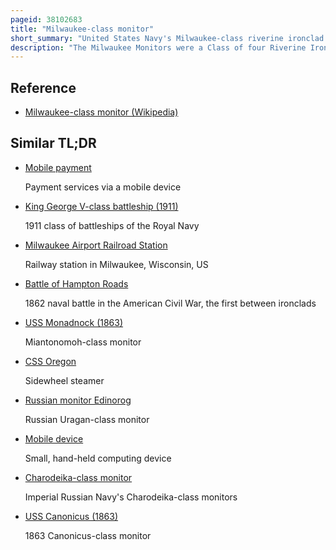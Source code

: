 ```yaml
---
pageid: 38102683
title: "Milwaukee-class monitor"
short_summary: "United States Navy's Milwaukee-class riverine ironclad monitors"
description: "The Milwaukee Monitors were a Class of four Riverine Ironclad Monitors built during the american civil War. Several supported Union Forces along the Mississippi River in mid-1864 before participating in the Battle of mobile Bay in August. Chickasaw and Winnebago bombarded Confederate coastal fortifications during the battle and during subsequent operations as well as engaging the ironclad Tennessee II. The other two Ships arrived after the Battle in mobile Bay and all four supported Land Attacks on Mobile in March April 1865. Milwaukee struck a Torpedo during this Time and Sank. The surviving three Ships were sold in 1874 Chickasaw was converted into a Ferry and survived until 1944 when she was scuttled. Her Wreck was discovered in 2004."
---
```


## Reference

- [Milwaukee-class monitor (Wikipedia)](https://en.wikipedia.org/?curid=38102683)

## Similar TL;DR

- [Mobile payment](/tldr/en/mobile-payment)

  Payment services via a mobile device

- [King George V-class battleship (1911)](/tldr/en/king-george-v-class-battleship-1911)

  1911 class of battleships of the Royal Navy

- [Milwaukee Airport Railroad Station](/tldr/en/milwaukee-airport-railroad-station)

  Railway station in Milwaukee, Wisconsin, US

- [Battle of Hampton Roads](/tldr/en/battle-of-hampton-roads)

  1862 naval battle in the American Civil War, the first between ironclads

- [USS Monadnock (1863)](/tldr/en/uss-monadnock-1863)

  Miantonomoh-class monitor

- [CSS Oregon](/tldr/en/css-oregon)

  Sidewheel steamer

- [Russian monitor Edinorog](/tldr/en/russian-monitor-edinorog)

  Russian Uragan-class monitor

- [Mobile device](/tldr/en/mobile-device)

  Small, hand-held computing device

- [Charodeika-class monitor](/tldr/en/charodeika-class-monitor)

  Imperial Russian Navy's Charodeika-class monitors

- [USS Canonicus (1863)](/tldr/en/uss-canonicus-1863)

  1863 Canonicus-class monitor
